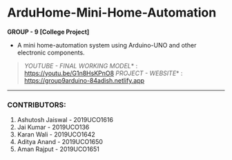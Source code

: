 # ArduHome-Mini-Home-Automation
**GROUP - 9 [College Project]**
* A mini home-automation system using Arduino-UNO and other electronic components.

> _YOUTUBE - FINAL WORKING MODEL_* : https://youtu.be/G1n8HsKPnO8
> _PROJECT - WEBSITE_* : https://group9arduino-84adish.netlify.app

***

### CONTRIBUTORS:
1. Ashutosh Jaiswal - 2019UCO1616
2. Jai Kumar - 2019UCO136
3. Karan Wali - 2019UCO1642
4. Aditya Anand - 2019UCO1650
5. Aman Rajput - 2019UCO1651
